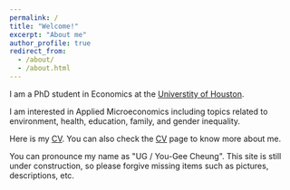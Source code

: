 ```yaml
---
permalink: /
title: "Welcome!"
excerpt: "About me"
author_profile: true
redirect_from:
  - /about/
  - /about.html
---
```


I am a PhD student in Economics at the [Universtity of Houston](https://www.uh.edu/class/economics/). 

I am interested in Applied Microeconomics including topics related to environment, health, education, family, and gender inequality. 

Here is my <a href="/files/cv/YujieZhang_CV.pdf">CV</a>. You can also check the [CV](https://yujiezhangecon.github.io/cv/) page to know more about me. 

You can pronounce my name as "UG / You-Gee Cheung". This site is still under construction, so please forgive missing items such as pictures, descriptions, etc.

<!-- 
## Working Papers 

### Job Market Paper 

## Work in Progress 
-->


